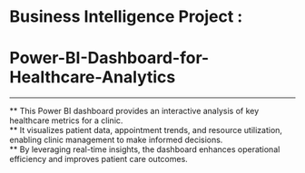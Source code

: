 # Business Intelligence Project : 
# Power-BI-Dashboard-for-Healthcare-Analytics
*********************************************
** This Power BI dashboard provides an interactive analysis of key healthcare metrics for a clinic. <br> 
** It visualizes patient data, appointment trends, and resource utilization, enabling clinic management to make informed decisions. <br>
** By leveraging real-time insights, the dashboard enhances operational efficiency and improves patient care outcomes.
